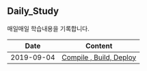 ## Daily_Study 

매일매일 학습내용을 기록합니다.

   Date | Content 
  ---|:---:
   2019-09-04 | [Compile , Build, Deploy](https://github.com/sukjae/daily-study/blob/master/2019-07-01.md)
   
   
   
   
   

 
